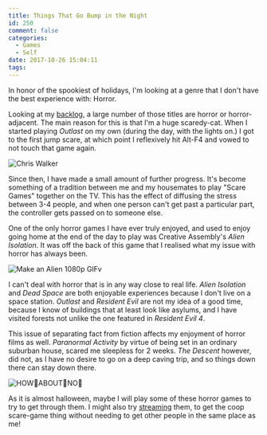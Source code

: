 ```yaml
---
title: Things That Go Bump in the Night
id: 250
comment: false
categories:
  - Games
  - Self
date: 2017-10-26 15:04:11
tags:
---
```


In honor of the spookiest of holidays, I'm looking at a genre that I don't have the best experience with: Horror.

<!--more-->

Looking at my [backlog](/2017/10/24/managing-backlogs/), a large number of those titles are horror or horror-adjacent. The main reason for this is that I'm a huge scaredy-cat. When I started playing _Outlast_ on my own (during the day, with the lights on.) I got to the first jump scare, at which point I reflexively hit Alt-F4 and vowed to not touch that game again.

![Chris Walker](https://i.imgur.com/Y2MaHT3.jpg)

Since then, I have made a small amount of further progress. It's become something of a tradition between me and my housemates to play "Scare Games" together on the TV. This has the effect of diffusing the stress between 3-4 people, and when one person can't get past a particular part, the controller gets passed on to someone else.

One of the only horror games I have ever truly enjoyed, and used to enjoy going home at the end of the day to play was Creative Assembly's _Alien Isolation_. It was off the back of this game that I realised what my issue with horror has always been.

![Make an Alien 1080p GIFv](https://i.imgur.com/fsMSAmO.gif)

I can't deal with horror that is in any way close to real life. _Alien Isolation_ and _Dead Space_ are both enjoyable experiences because I don't live on a space station. _Outlast_ and _Resident Evil_ are not my idea of a good time, because I know of buildings that at least look like asylums, and I have visited forests not unlike the one featured in _Resident Evil 4_.

This issue of separating fact from fiction affects my enjoyment of horror films as well. _Paranormal Activity_ by virtue of being set in an ordinary suburban house, scared me sleepless for 2 weeks. _The Descent_ however, did not, as I have no desire to go on a deep caving trip, and so things down there can stay down there.

![HOW👏ABOUT👏NO👏](https://i.imgur.com/MjoGSzI.jpg)

As it is almost halloween, maybe I will play some of these horror games to try to get through them. I might also try [streaming](http://twitch.tv/spaceman619) them, to get the coop scare-game thing without needing to get other people in the same place as me!